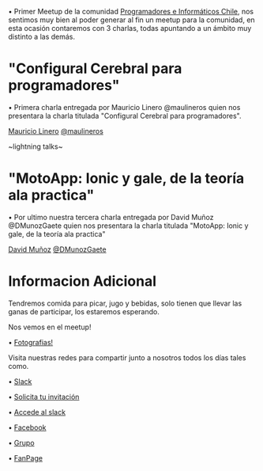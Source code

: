 • Primer Meetup de la comunidad [Programadores e Informáticos Chile](https://www.facebook.com/groups/proinchile/), nos sentimos muy bien al poder generar al fin un meetup para la comunidad, en esta ocasión contaremos con 3 charlas, todas apuntando a un ámbito muy distinto a las demás.


# "Configural Cerebral para programadores" 

• Primera charla entregada por Mauricio Linero @maulineros quien nos presentara la charla titulada "Configural Cerebral para programadores".

[Mauricio Linero](https://cl.linkedin.com/in/mlineros) [@maulineros](https://twitter.com/maulineros)


~lightning talks~ 

# "MotoApp: Ionic y gale, de la teoría ala practica"

• Por ultimo nuestra tercera charla entregada por David Muñoz @DMunozGaete quien nos presentara la charla titulada "MotoApp: Ionic y gale, de la teoría ala practica"

[David Muñoz](https://cl.linkedin.com/in/dmunozgaete) [@DMunozGaete](https://twitter.com/DMunozGaete)



# Informacion Adicional 

Tendremos comida para picar, jugo y bebidas, solo tienen que llevar las ganas de participar, los estaremos esperando.

Nos vemos en el meetup!


• [Fotografias!](https://www.meetup.com/es/ProinChile/photos/26670982/)


Visita nuestras redes para compartir junto a nosotros todos los días tales como.

• [Slack](https://programadoresch.slack.com/)

• [Solicita tu invitación](http://slack.programadores.cl/)

• [Accede al slack](http://programadoresch.slack.com/)

• [Facebook](https://www.facebook.com/proinchile/?fref=ts)

• [Grupo](https://www.facebook.com/groups/ProgramadoresCL)

• [FanPage](https://www.facebook.com/proinchile/)

<!--
Videos : 

* Parte 1 : #
* Parte 2 : #
* Parte 3 : #

** Pronto seran recompilados y subidos a nuestro canal de youtube pero los 3 en uno :)
-->